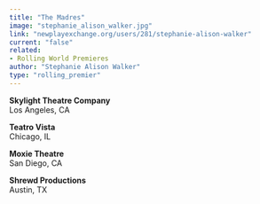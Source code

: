 ```yaml
---
title: "The Madres"
image: "stephanie_alison_walker.jpg"
link: "newplayexchange.org/users/281/stephanie-alison-walker"
current: "false"
related:
- Rolling World Premieres
author: "Stephanie Alison Walker"
type: "rolling_premier"
---
```


**Skylight Theatre Company**\
Los Angeles, CA

**Teatro Vista**\
Chicago, IL

**Moxie Theatre**\
San Diego, CA

**Shrewd Productions**\
Austin, TX
